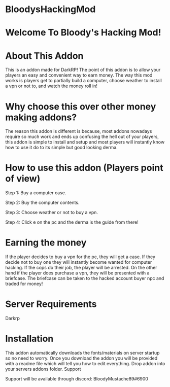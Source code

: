 # BloodysHackingMod
# Welcome To Bloody's Hacking Mod!
# About This Addon

This is an addon made for DarkRP! The point of this addon is to allow your players an easy and convenient way to earn money. The way this mod works is players get to partially build a computer, choose weather to install a vpn or not to, and watch the money roll in!

# Why choose this over other money making addons?

The reason this addon is different is because, most addons nowadays require so much work and ends up confusing the hell out of your players, this addon is simple to install and setup and most players will instantly know how to use it do to its simple but good looking derma.

# How to use this addon (Players point of view)

Step 1: Buy a computer case.

 Step 2: Buy the computer contents.

 Step 3: Choose weather or not to buy a vpn.

 Step 4: Click e on the pc and the derma is the guide from there!

# Earning the money

If the player decides to buy a vpn for the pc, they will get a case. If they decide not to buy one they will instantly become wanted for computer hacking. If the cops do their job, the player will be arrested. On the other hand if the player does purchase a vpn, they will be presented with a briefcase. The briefcase can be taken to the hacked account buyer npc and traded for money!

# Server Requirements

Darkrp

# Installation

This addon automatically downloads the fonts/materials on server startup so no need to worry.
Once you download the addon you will be provided with a readme file which will tell you how to edit everything.
Drop addon into your servers addons folder.
Support

Support will be available through discord: BloodyMustache89#6900
